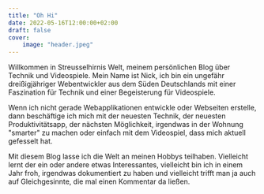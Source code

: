 ```yaml
---
title: "Oh Hi"
date: 2022-05-16T12:00:00+02:00
draft: false
cover:
    image: "header.jpeg"
---
```

Willkommen in Streusselhirnis Welt, meinem persönlichen Blog über Technik und Videospiele. Mein Name ist Nick, ich bin ein ungefähr dreißigjähriger Webentwickler aus dem Süden Deutschlands mit einer Faszination für Technik und einer Begeisterung für Videospiele.

Wenn ich nicht gerade Webapplikationen entwickle oder Webseiten erstelle, dann beschäftige ich mich mit der neuesten Technik, der neuesten Produktivitätsapp, der nächsten Möglichkeit, irgendwas in der Wohnung "smarter" zu machen oder einfach mit dem Videospiel, dass mich aktuell gefesselt hat.

Mit diesem Blog lasse ich die Welt an meinen Hobbys teilhaben. Vielleicht lernt der ein oder andere etwas Interessantes, vielleicht bin ich in einem Jahr froh, irgendwas dokumentiert zu haben und vielleicht trifft man ja auch auf Gleichgesinnte, die mal einen Kommentar da ließen.
